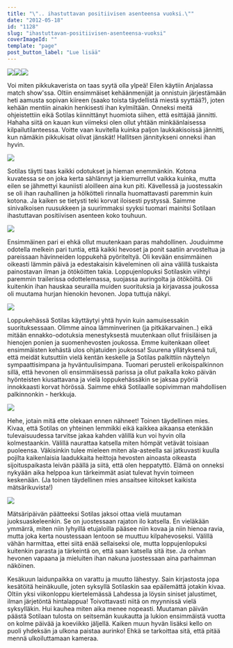 ```yaml
---
title: "\".. ihastuttavan positiivisen asenteensa vuoksi.\""
date: "2012-05-18"
id: "1128"
slug: "ihastuttavan-positiivisen-asenteensa-vuoksi"
coverImageId: ""
template: "page"
post_button_label: "Lue lisää"
---
```


[![](images/IMG_0039.png)](http://4.bp.blogspot.com/-3x5MUGQAc-o/T7USsKSbPeI/AAAAAAAAAoA/1Jy8kJQblWE/s1600/IMG_0039.png)[![](images/IMG_0184.png)](http://1.bp.blogspot.com/-Q4EXSZbjw_A/T7US0ZV6bvI/AAAAAAAAAoQ/D5jvA8Qyi6Q/s1600/IMG_0184.png)[![](images/IMG_0186.png)](http://4.bp.blogspot.com/-gPhj4c9wElk/T7US4k_st-I/AAAAAAAAAoY/Gz7XZVEF-X0/s1600/IMG_0186.png)

  
Voi miten pikkukaverista on taas syytä olla ylpeä! Eilen käytiin Anjalassa match show'ssa. Oltiin ensimmäiset kehäänmenijät ja onnistuin järjestämään heti aamusta sopivan kiireen (saako toista täydellistä miestä syyttää?), joten kehään mentiin ainakin henkisesti ihan kylmiltään. Onneksi meitä ohjeistettiin eikä Sotilas kiinnittänyt huomiota siihen, että esittäjää jännitti. Hahaha siitä on kauan kun viimeksi olen ollut yhtään minkäänlaisessa kilpailutilanteessa. Voitte vaan kuvitella kuinka paljon laukkakisoissä jännitti, kun nämäkin pikkukisat olivat jänskät! Hallitsen jännitykseni onneksi ihan hyvin.  
  

[![](images/IMG_9765.png)](http://4.bp.blogspot.com/-jyyo62GKuss/T7UTNG7UZbI/AAAAAAAAApA/qpokqxhzmcg/s1600/IMG_9765.png)

  
  
  
Sotilas täytti taas kaikki odotukset ja hieman enemmänkin. Kotona kuvatessa se on joka kerta sählännyt ja kiemurrellut vaikka kuinka, mutta eilen se jähmettyi kauniisti aloilleen aina kun piti. Kävellessä ja juostessakin se oli ihan rauhallinen ja hölkötteli rinnalla huomattavasti paremmin kuin kotona. Ja kaiken se tietysti teki korvat iloisesti pystyssä. Saimme sinivalkoisen ruusukkeen ja suurimmaksi syyksi tuomari mainitsi Sotilaan ihastuttavan positiivisen asenteen koko touhuun.  
  

[![](images/IMG_9949.png)](http://4.bp.blogspot.com/-6sOhbdp9Eak/T7UTd7aJ5GI/AAAAAAAAApg/JhXZL2gId5E/s1600/IMG_9949.png)

  
  
Ensimmäinen pari ei ehkä ollut muutenkaan paras mahdollinen. Jouduimme odotella melkein pari tuntia, että kaikki hevoset ja ponit saatiin arvosteltua ja pareissaan hävinneiden loppukehä pyöriteltyä. Oli kevään ensimmäinen oikeasti lämmin päivä ja edestakaisin käveleminen oli aina välillä tuskaista painostavan ilman ja ötököitten takia. Loppujenlopuksi Sotilaskin viihtyi paremmin trailerissa odottelemassa, suojassa auringolta ja ötököiltä. Oli kuitenkin ihan hauskaa seurailla muiden suorituksia ja kirjavassa joukossa oli muutama hurjan hienokin hevonen. Jopa tuttuja näkyi.  
  

[![](images/IMG_0230.png)](http://1.bp.blogspot.com/-a9xhtW-AXz8/T7UTA5aSEiI/AAAAAAAAAoo/YDDXDn8_3G4/s1600/IMG_0230.png)

  
  
Loppukehässä Sotilas käyttäytyi yhtä hyvin kuin aamuisessakin suorituksessaan. Olimme ainoa lämminverinen (ja pitkäkarvainen..) eikä mitään ennakko-odotuksia menestyksestä muutenkaan ollut friisiläisen ja hienojen ponien ja suomenhevosten joukossa. Emme kuitenkaan olleet ensimmäisten kehästä ulos ohjatuiden joukossa! Suurena yllätyksenä tuli, että meidät kutsuttiin vielä kentän keskelle ja Sotilas palkittiin näyttelyn sympaattisimpana ja hyväntuulisimpana. Tuomari perusteli erikoispalkinnon sillä, että hevonen oli ensimmäisessä parissa ja ollut paikalla koko päivän hyönteisten kiusattavana ja vielä loppukehässäkin se jaksaa pyöriä innokkaasti korvat hörössä. Saimme ehkä Sotilaalle sopivimman mahdollisen palkinnonkin - herkkuja.  
  

[![](images/IMG_0203.png)](http://1.bp.blogspot.com/-Tb0TgxRmwJs/T7US8YQX9ZI/AAAAAAAAAog/H34CTr870m8/s1600/IMG_0203.png)

  
  
Hehe, jotain mitä ette olekaan ennen nähneet! Toinen täydellinen mies. Kivaa, että Sotilas on yhteinen lemmikki eikä kaikkea aikaansa etenkään tulevaisuudessa tarvitse jakaa kahden välillä kun voi hyvin olla kolmestaankin. Välillä naurattaa katsella miten hömpät vetävät toisiaan puoleensa. Väkisinkin tulee mieleen miten ala-asteella sai jatkuvasti kuulla pojilta kaikenlaisia laadukkaita heittoja hevosten ainoasta oikeasta sijoituspaikasta leivän päällä ja siitä, että olen heppatyttö. Elämä on onneksi nykyään aika helppoa kun tärkeimmät asiat tulevat hyvin toimeen keskenään. (Ja toinen täydellinen mies ansaitsee kiitokset kaikista mätsärikuvista!)  
  

[![](images/IMG_0175.png)](http://2.bp.blogspot.com/-YfD_x2rtRBk/T7USwRqRS7I/AAAAAAAAAoI/pNUT2tWs9c4/s1600/IMG_0175.png)

  
  
Mätsäripäivän päätteeksi Sotilas jaksoi ottaa vielä muutaman juoksuaskeleenkin. Se on juostessaan rajaton ilo katsella. En vieläkään ymmärrä, miten niin lyhyillä etujaloilla pääsee niin kovaa ja niin hienoa ravia, mutta joka kerta noustessaan lentoon se muuttuu kilpahevoseksi. Välillä vähän harmittaa, ettei siitä enää sellaiseksi ole, mutta loppujenlopuksi kuitenkin parasta ja tärkeintä on, että saan katsella sitä itse. Ja onhan hevonen vapaana ja mieluiten ihan nakuna juostessaan aina parhaimman näköinen.  
  
Kesäkuun laidunpaikka on varattu ja muutto lähestyy. Sain kirjastosta jopa kesätöitä heinäkuulle, joten syksyllä Sotilaskin saa epäilemättä jotakin kivaa. Oltiin yksi viikonloppu kiertelemässä Lahdessa ja löysin siniset jalustimet, ilman järjetöntä hintalappua! Toivottavasti niitä on myynnissä vielä syksylläkin. Hui kauhea miten aika menee nopeasti. Muutaman päivän päästä Sotilaan tulosta on seitsemän kuukautta ja lukion ensimmäistä vuotta on kolme päivää ja koeviikko jäljellä. Kaiken muun hyvän lisäksi kello on puoli yhdeksän ja ulkona paistaa aurinko! Ehkä se tarkoittaa sitä, että pitää mennä ulkoiluttamaan kameraa.
